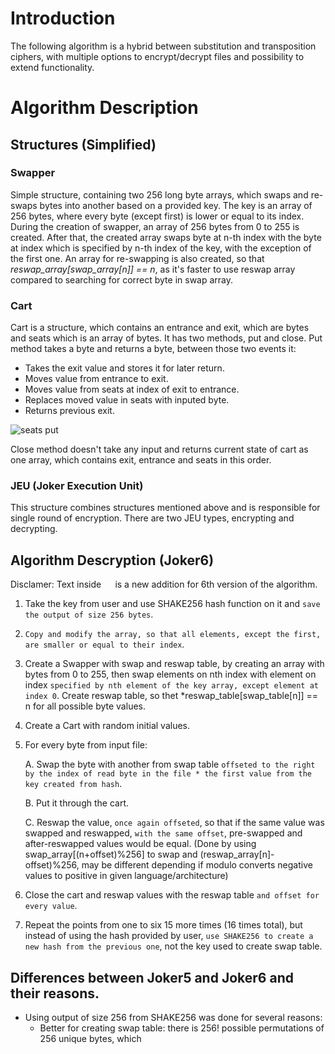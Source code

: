 # Introduction
The following algorithm is a hybrid between substitution and transposition ciphers, with multiple options to encrypt/decrypt files and possibility to extend functionality.
# Algorithm Description
## Structures (Simplified)
### Swapper
Simple structure, containing two 256 long byte arrays, which swaps and re-swaps bytes into another based on a provided key. The key is an array of 256 bytes, where every byte (except first) is lower or equal to its index. During the creation of swapper, an array of 256 bytes from 0 to 255 is created. After that, the created array swaps byte at n-th index with the byte at index which is specified by n-th index of the key, with the exception of the first one. An array for re-swapping is also created, so that *reswap_array[swap_array[n]] == n*, as it's faster to use reswap array compared to searching for correct byte in swap array.
### Cart
Cart is a structure, which contains an entrance and exit, which are bytes and seats which is an array of bytes. It has two methods, put and close. Put method takes a byte and returns a byte, between those two events it:
+ Takes the exit value and stores it for later return.
+ Moves value from entrance to exit.
+ Moves value from seats at index of exit to entrance.
+ Replaces moved value in seats with inputed byte.
+ Returns previous exit.

![seats put](https://github.com/Kuaaro/Joker6/assets/120309479/229e7cdd-c214-47c5-b76c-d562184a950d)

Close method doesn't take any input and returns current state of cart as one array, which contains exit, entrance and seats in this order.
### JEU (Joker Execution Unit)
This structure combines structures mentioned above and is responsible for single round of encryption. There are two JEU types, encrypting and decrypting.
## Algorithm Descryption (Joker6)
Disclamer: Text inside `  ` is a new addition for 6th version of the algorithm.
1. Take the key from user and use SHAKE256 hash function on it and `save the output of size 256 bytes`.
2. `Copy and modify the array, so that all elements, except the first, are smaller or equal to their index`.
3. Create a Swapper with swap and reswap table, by creating an array with bytes from 0 to 255, then swap elements on nth index with element on index `specified by nth element of the key array, except element at index 0`. Create reswap table, so thet *reswap_table[swap_table[n]] == n for all possible byte values.
4. Create a Cart with random initial values.
5. For every byte from input file:

    A. Swap the byte with another from swap table `offseted to the right by the index of read byte in the file * the first value from the key created from hash`.

    B. Put it through the cart.

    C. Reswap the value, `once again offseted`, so that if the same value was swapped and reswapped, `with the same offset`, pre-swapped and after-reswapped values would be equal. (Done by using swap_array[(n+offset)%256] to swap and (reswap_array[n]-offset)%256, may be different depending if modulo converts negative values to positive in given language/architecture)

6. Close the cart and reswap values with the reswap table `and offset for every value`.
7. Repeat the points from one to six 15 more times (16 times total), but instead of using the hash provided by user, `use SHAKE256 to create a new hash from the previous one`, not the key used to create swap table.
## Differences between Joker5 and Joker6 and their reasons.
+ Using output of size 256 from SHAKE256 was done for several reasons:
  + Better for creating swap table: there is $256!$ possible permutations of 256 unique bytes, which 
